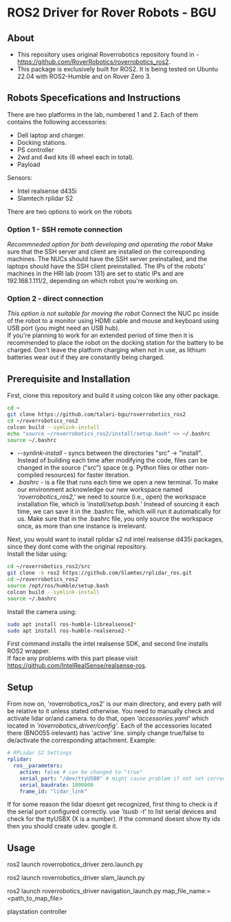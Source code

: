 # ROS2 Driver for Rover Robots - BGU
## About
* This repository uses original Roverrobotics repository found in - https://github.com/RoverRobotics/roverrobotics_ros2.
* This package is exclusively built for ROS2. It is being tested on Ubuntu 22.04 with ROS2-Humble and on Rover Zero 3.

## Robots Specefications and Instructions
There are two platforms in the lab, numbered 1 and 2. Each of them contains the following accessories:
* Dell laptop and charger.
* Docking stations.
* PS controller
* 2wd and 4wd kits (6 wheel each in total).
* Payload

Sensors:
* Intel realsense d435i
* Slamtech rplidar S2

There are two options to work on the robots
### Option 1 - SSH remote connection
_Recommneded option for both developing and operating the robot_
Make sure that the SSH server and client are installed on the corresponding machines. The NUCs should have the SSH server preinstalled, and the laptops should have the SSH client preinstalled. The IPs of the robots' machines in the HRI lab (room 131) are set to static IPs and are 192.168.1.111/2, depending on which robot you're working on.

### Option 2 - direct connection
_This option is not suitable for moving the robot_
Connect the NUC pc inside of the robot to a monitor using HDMI cable and mouse and keyboard using USB port (you might need an USB hub).  
If you're planning to work for an extended period of time then it is recommended to place the robot on the docking station for the battery to be charged. Don't leave the platform charging when not in use, as lithium batteries wear out if they are constantly being charged.


## Prerequisite and Installation
First, clone this repository and build it using colcon like any other package.
```bash
cd ~
git clone https://github.com/talari-bgu/roverrobotics_ros2
cd ~/roverrobotics_ros2
colcon build --symlink-install
echo "source ~/roverrobotics_ros2/install/setup.bash" >> ~/.bashrc
source ~/.bashrc
```

* *--synlink-install* - syncs between the directories "src" -> "install". Instead of building each time after modifying the code, files can be changed in the source ("src") space (e.g. Python files or other non-compiled resources) for faster iteration.  
* *.bashrc* - is a file that runs each time we open a new terminal. To make our environment acknowledge our new workspace named *'roverrobotics_ros2,'* we need to source (i.e., open) the workspace installation file, which is *'install/setup.bash.'* Instead of sourcing it each time, we can save it in the .bashrc file, which will run it automatically for us. Make sure that in the .bashrc file, you only source the workspace once, as more than one instance is irrelevant.

Next, you would want to install rplidar s2  nd intel realsense d435i packages, since they dont come with the original repository.  
Install the lidar using:
```bash
cd ~/roverrobotics_ros2/src
git clone -b ros2 https://github.com/Slamtec/rplidar_ros.git
cd ~/roverrobotics_ros2
source /opt/ros/humble/setup.bash
colcon build --symlink-install
source ~/.bashrc
```

Install the camera using:
```bash
sudo apt install ros-humble-librealsense2*
sudo apt install ros-humble-realsense2-*
```
First command installs the intel realsense SDK, and second line installs ROS2 wrapper.  
If face any problems with this part please visit https://github.com/IntelRealSense/realsense-ros.

## Setup  
From now on, 'roverrobotics_ros2' is our main directory, and every path will be relative to it unless stated otherwise.
You need to manually check and activate lidar or/and camera. to do that, open *'accessories.yaml'* which located in *'roverrobotics_driver/config'*. 
Each of the accessories located there (BNO055 irelevant) has 'active' line. simply change true/false to de/activate the corresponding attachment. Example:
```yaml
# RPLidar S2 Settings
rplidar:
  ros__parameters:
    active: false # can be changed to "true"
    serial_port: "/dev/ttyUSB0" # might cause problem if not set correctly
    serial_baudrate: 1000000
    frame_id: "lidar_link"
```

If for some reason the lidar doesnt get recognized, first thing to check is if the serial port configured correctly. use *'lsusb -t'* to list serial devices and check for the ttyUSBX (X is a number). if the command doesnt show tty ids then 
you should create udev. google it.

## Usage

ros2 launch roverrobotics_driver zero.launch.py

ros2 launch roverrobotics_driver slam_launch.py

ros2 launch roverrobotics_driver navigation_launch.py map_file_name:=<path_to_map_file>

playstation controller
